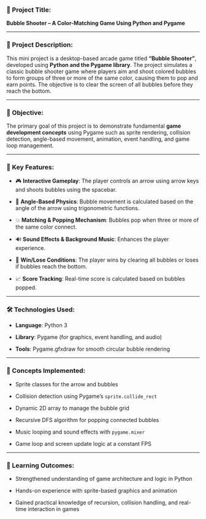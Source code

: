 ### 📌 Project Title:

**Bubble Shooter – A Color-Matching Game Using Python and Pygame**

___

### 📄 Project Description:

This mini project is a desktop-based arcade game titled **“Bubble Shooter”**, developed using **Python and the Pygame library**. The project simulates a classic bubble shooter game where players aim and shoot colored bubbles to form groups of three or more of the same color, causing them to pop and earn points. The objective is to clear the screen of all bubbles before they reach the bottom.

___

### 🎯 Objective:

The primary goal of this project is to demonstrate fundamental **game development concepts** using Pygame such as sprite rendering, collision detection, angle-based movement, animation, event handling, and game loop management.

___

### 🧩 Key Features:

-   🎮 **Interactive Gameplay**: The player controls an arrow using arrow keys and shoots bubbles using the spacebar.
    
-   🧠 **Angle-Based Physics**: Bubble movement is calculated based on the angle of the arrow using trigonometric functions.
    
-   💥 **Matching & Popping Mechanism**: Bubbles pop when three or more of the same color connect.
    
-   🔊 **Sound Effects & Background Music**: Enhances the player experience.
    
-   🏁 **Win/Lose Conditions**: The player wins by clearing all bubbles or loses if bubbles reach the bottom.
    
-   📈 **Score Tracking**: Real-time score is calculated based on bubbles popped.
    

___

### 🛠️ Technologies Used:

-   **Language**: Python 3
    
-   **Library**: Pygame (for graphics, event handling, and audio)
    
-   **Tools**: Pygame.gfxdraw for smooth circular bubble rendering
    

___

### 📌 Concepts Implemented:

-   Sprite classes for the arrow and bubbles
    
-   Collision detection using Pygame’s `sprite.collide_rect`
    
-   Dynamic 2D array to manage the bubble grid
    
-   Recursive DFS algorithm for popping connected bubbles
    
-   Music looping and sound effects with `pygame.mixer`
    
-   Game loop and screen update logic at a constant FPS
    

___

### 🏁 Learning Outcomes:

-   Strengthened understanding of game architecture and logic in Python
    
-   Hands-on experience with sprite-based graphics and animation
    
-   Gained practical knowledge of recursion, collision handling, and real-time interaction in games